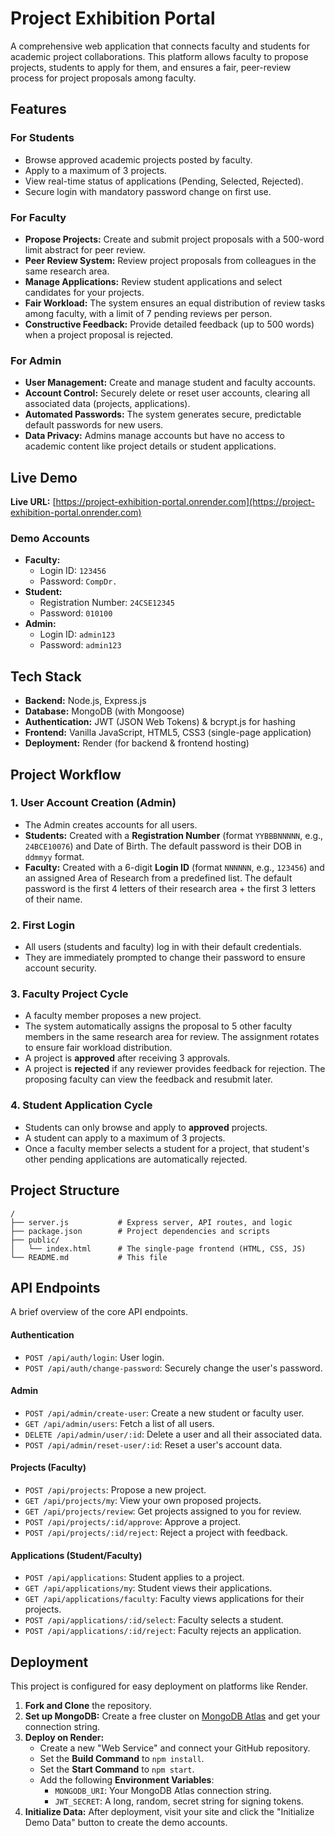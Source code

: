# Project Exhibition Portal

A comprehensive web application that connects faculty and students for academic project collaborations. This platform allows faculty to propose projects, students to apply for them, and ensures a fair, peer-review process for project proposals among faculty.

## Features

### For Students
- Browse approved academic projects posted by faculty.
- Apply to a maximum of 3 projects.
- View real-time status of applications (Pending, Selected, Rejected).
- Secure login with mandatory password change on first use.

### For Faculty
- **Propose Projects:** Create and submit project proposals with a 500-word limit abstract for peer review.
- **Peer Review System:** Review project proposals from colleagues in the same research area.
- **Manage Applications:** Review student applications and select candidates for your projects.
- **Fair Workload:** The system ensures an equal distribution of review tasks among faculty, with a limit of 7 pending reviews per person.
- **Constructive Feedback:** Provide detailed feedback (up to 500 words) when a project proposal is rejected.

### For Admin
- **User Management:** Create and manage student and faculty accounts.
- **Account Control:** Securely delete or reset user accounts, clearing all associated data (projects, applications).
- **Automated Passwords:** The system generates secure, predictable default passwords for new users.
- **Data Privacy:** Admins manage accounts but have no access to academic content like project details or student applications.

## Live Demo

**Live URL:** [https://project-exhibition-portal.onrender.com](https://project-exhibition-portal.onrender.com)

### Demo Accounts
- **Faculty:**
  - Login ID: `123456`
  - Password: `CompDr.`
- **Student:**
  - Registration Number: `24CSE12345`
  - Password: `010100`
- **Admin:**
  - Login ID: `admin123`
  - Password: `admin123`

## Tech Stack

- **Backend:** Node.js, Express.js
- **Database:** MongoDB (with Mongoose)
- **Authentication:** JWT (JSON Web Tokens) & bcrypt.js for hashing
- **Frontend:** Vanilla JavaScript, HTML5, CSS3 (single-page application)
- **Deployment:** Render (for backend & frontend hosting)

## Project Workflow

### 1. User Account Creation (Admin)
- The Admin creates accounts for all users.
- **Students:** Created with a **Registration Number** (format `YYBBBNNNNN`, e.g., `24BCE10076`) and Date of Birth. The default password is their DOB in `ddmmyy` format.
- **Faculty:** Created with a 6-digit **Login ID** (format `NNNNNN`, e.g., `123456`) and an assigned Area of Research from a predefined list. The default password is the first 4 letters of their research area + the first 3 letters of their name.

### 2. First Login
- All users (students and faculty) log in with their default credentials.
- They are immediately prompted to change their password to ensure account security.

### 3. Faculty Project Cycle
- A faculty member proposes a new project.
- The system automatically assigns the proposal to 5 other faculty members in the same research area for review. The assignment rotates to ensure fair workload distribution.
- A project is **approved** after receiving 3 approvals.
- A project is **rejected** if any reviewer provides feedback for rejection. The proposing faculty can view the feedback and resubmit later.

### 4. Student Application Cycle
- Students can only browse and apply to **approved** projects.
- A student can apply to a maximum of 3 projects.
- Once a faculty member selects a student for a project, that student's other pending applications are automatically rejected.

## Project Structure

```
/
├── server.js           # Express server, API routes, and logic
├── package.json        # Project dependencies and scripts
├── public/
│   └── index.html      # The single-page frontend (HTML, CSS, JS)
└── README.md           # This file
```

## API Endpoints

A brief overview of the core API endpoints.

#### Authentication
- `POST /api/auth/login`: User login.
- `POST /api/auth/change-password`: Securely change the user's password.

#### Admin
- `POST /api/admin/create-user`: Create a new student or faculty user.
- `GET /api/admin/users`: Fetch a list of all users.
- `DELETE /api/admin/user/:id`: Delete a user and all their associated data.
- `POST /api/admin/reset-user/:id`: Reset a user's account data.

#### Projects (Faculty)
- `POST /api/projects`: Propose a new project.
- `GET /api/projects/my`: View your own proposed projects.
- `GET /api/projects/review`: Get projects assigned to you for review.
- `POST /api/projects/:id/approve`: Approve a project.
- `POST /api/projects/:id/reject`: Reject a project with feedback.

#### Applications (Student/Faculty)
- `POST /api/applications`: Student applies to a project.
- `GET /api/applications/my`: Student views their applications.
- `GET /api/applications/faculty`: Faculty views applications for their projects.
- `POST /api/applications/:id/select`: Faculty selects a student.
- `POST /api/applications/:id/reject`: Faculty rejects an application.

## Deployment

This project is configured for easy deployment on platforms like Render.

1.  **Fork and Clone** the repository.
2.  **Set up MongoDB:** Create a free cluster on [MongoDB Atlas](https://www.mongodb.com/atlas) and get your connection string.
3.  **Deploy on Render:**
    - Create a new "Web Service" and connect your GitHub repository.
    - Set the **Build Command** to `npm install`.
    - Set the **Start Command** to `npm start`.
    - Add the following **Environment Variables**:
      - `MONGODB_URI`: Your MongoDB Atlas connection string.
      - `JWT_SECRET`: A long, random, secret string for signing tokens.
4.  **Initialize Data:** After deployment, visit your site and click the "Initialize Demo Data" button to create the demo accounts.
